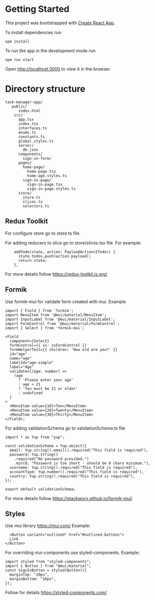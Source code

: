 # Getting Started

This project was bootstrapped with [Create React App](https://github.com/facebook/create-react-app).

To install dependencies run

```
npm install
```

To run the app in the development mode run

```
npm run start
```

Open [http://localhost:3000](http://localhost:3000) to view it in the browser.

# Directory structure

```
task-manager-app/
   public/
      index.html
    src/
      app.tsx
      index.tsx
      interfaces.ts
      enums.ts
      constants.ts
      global.styles.ts
      server/
        db.json
      components/
        sign-in-form/
      pages/
        home-page/
          home-page.tsx
          home-age.styles.ts
        sign-in-page/
          sign-in-page.tsx
          sign-in-page.styles.ts
      store/
        store.ts
        slices.ts
        selectors.ts
```

## Redux Toolkit

For configure store go to store.ts file.

For adding reducers to slice go to store/slices.tsx file. For example:

```
    addTodo(state, action: PayloadAction<ITodo>) {
      state.todos.push(action.payload);
      return state;
    },
```

For more details follow https://redux-toolkit.js.org/

## Formik

Use formik-mui for validate form created with mui.
Example

```
import { Field } from 'formik';
import MenuItem from '@mui/material/MenuItem';
import InputLabel from '@mui/material/InputLabel';
import FormControl from '@mui/material/FormControl';
import { Select } from 'formik-mui';

<Field
  component={Select}
  formControl={{ sx: sxFormControl }}
  formHelperText={{ children: 'How old are you?' }}
  id="age"
  name="age"
  labelId="age-simple"
  label="Age"
  validate={(age: number) =>
    !age
      ? 'Please enter your age'
      : age < 21
      ? 'You must be 21 or older'
      : undefined
  }
>
  <MenuItem value={10}>Ten</MenuItem>
  <MenuItem value={20}>Twenty</MenuItem>
  <MenuItem value={30}>Thirty</MenuItem>
</Field>;
```

For adding validationSchema go to validationSchema.ts file

```
import * as Yup from "yup";

const validationSchema = Yup.object({
  email: Yup.string().email().required("This field is required"),
  password: Yup.string()
    .required("No password provided.")
    .min(8, "Password is too short - should be 8 chars minimum."),
  username: Yup.string().required("This field is required"),
  accountType: Yup.number().required("This field is required"),
  country: Yup.string().required("This field is required"),
});

export default validationSchema;
```

For more details follow https://stackworx.github.io/formik-mui/

## Styles

Use mui library https://mui.com/
Example:

```
  <Button variant="outlined" href="#outlined-buttons">
  Link
</Button>
```

For overriding mui-components use styled-components.
Example:

```
import styled from "styled-components";
import { Button } from "@mui/material";
const SignInButton = styled(Button)({
  marginTop: "20px",
  marginBottom: "10px",
});
```

Follow for details https://styled-components.com/

